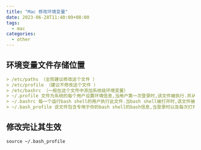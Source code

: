 ```yaml
---
title: "Mac 修改环境变量"
date: 2023-06-28T11:40:09+08:00
tags:
  - mac
categories:
  - other
---
```

## 环境变量文件存储位置
```markdown
> /etc/paths （全局建议修改这个文件 ）
> /etc/profile （建议不修改这个文件 ）
> /etc/bashrc （一般在这个文件中添加系统级环境变量）
> ~/.profile 文件为系统的每个用户设置环境信息,当用户第一次登录时,该文件被执行.并从/etc/profile.d目录的配置文件中搜集shell的设置
> ~/.bashrc 每一个运行bash shell的用户执行此文件.当bash shell被打开时,该文件被读取
> ~/.bash_profile 该文件包含专用于你的bash shell的bash信息,当登录时以及每次打开新的shell时,该文件被读取
```

## 修改完让其生效
```shell
source ~/.bash_profile
```   
